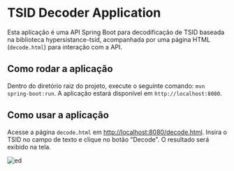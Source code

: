 # TSID Decoder Application

Esta aplicação é uma API Spring Boot para decodificação de TSID baseada na biblioteca hypersistance-tsid, acompanhada por uma página HTML (`decode.html`) para interação com a API.

## Como rodar a aplicação

Dentro do diretório raiz do projeto, execute o seguinte comando: `mvn spring-boot:run`. A aplicação estará disponível em `http://localhost:8080`.

## Como usar a aplicação

Acesse a página `decode.html` em [http://localhost:8080/decode.html](http://localhost:8080/decode.html). Insira o TSID no campo de texto e clique no botão "Decode". O resultado será exibido na tela.

![ed](https://github.com/user-attachments/assets/42095f15-ca11-4def-8a40-bf8a60790064)
